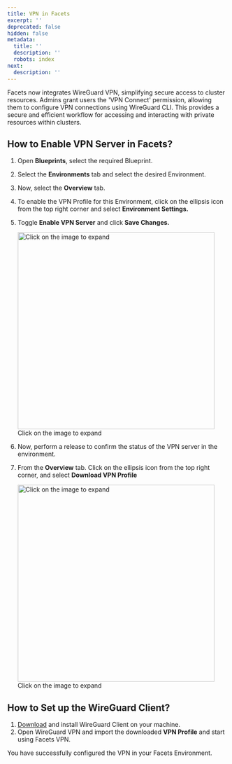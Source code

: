 ```yaml
---
title: VPN in Facets
excerpt: ''
deprecated: false
hidden: false
metadata:
  title: ''
  description: ''
  robots: index
next:
  description: ''
---
```

Facets now integrates WireGuard VPN, simplifying secure access to cluster resources. Admins grant users the 'VPN Connect' permission, allowing them to configure VPN connections using WireGuard CLI. This provides a secure and efficient workflow for accessing and interacting with private resources within clusters.

## How to Enable VPN Server in Facets?

1. Open **Blueprints**, select the required Blueprint.
2. Select the **Environments** tab and select the desired Environment.
3. Now, select the **Overview** tab.
4. To enable the VPN Profile for this Environment, click on the ellipsis icon from the top right corner and select **Environment Settings.**
5. Toggle **Enable VPN Server** and click **Save Changes.**

   <Image alt="Click on the image to expand" align="center" width="450px" border={true} src="https://files.readme.io/bb750b6-image.png">
     Click on the image to expand
   </Image>
6. Now, perform a release to confirm the status of the VPN server in the environment.
7. From the **Overview** tab. Click on the ellipsis icon from the top right corner, and select **Download VPN Profile**

   <Image alt="Click on the image to expand" align="center" width="450px" border={true} src="https://files.readme.io/9112265-image.png">
     Click on the image to expand
   </Image>

## How to Set up the WireGuard Client?

1. [Download](https://www.wireguard.com/install/) and install WireGuard Client on your machine.
2. Open WireGuard VPN and import the downloaded **VPN Profile** and start using Facets VPN.

You have successfully configured the VPN in your Facets Environment.
